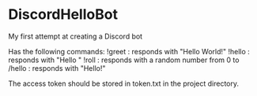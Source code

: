# DiscordHelloBot
My first attempt at creating a Discord bot

Has the following commands:
  !greet : responds with "Hello World!"
  !hello : responds with "Hello <your name>"
  !roll <number> : responds with a random number from 0 to <number>
  /hello : responds with "Hello!"

The access token should be stored in token.txt in the project directory.
